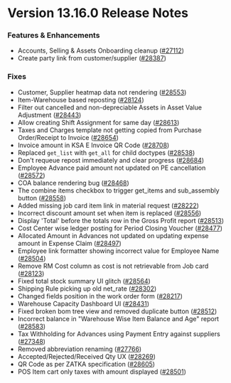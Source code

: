 # Version 13.16.0 Release Notes

### Features & Enhancements

- Accounts, Selling & Assets Onboarding cleanup ([#27112](https://github.com/capkpi/erp/pull/27112))
- Create party link from customer/supplier ([#28387](https://github.com/capkpi/erp/pull/28387))

### Fixes
- Customer, Supplier heatmap data not rendering ([#28553](https://github.com/capkpi/erp/pull/28553))
- Item-Warehouse based reposting ([#28124](https://github.com/capkpi/erp/pull/28124))
- Filter out cancelled and non-depreciable Assets in Asset Value Adjustment ([#28443](https://github.com/capkpi/erp/pull/28443))
- Allow creating Shift Assignment for same day ([#28613](https://github.com/capkpi/erp/pull/28613))
- Taxes and Charges template not getting copied from Purchase Order/Receipt to Invoice ([#28654](https://github.com/capkpi/erp/pull/28654))
- Invoice amount in KSA E Invoice QR Code ([#28708](https://github.com/capkpi/erp/pull/28708))
- Replaced `get_list` with `get_all` for child doctypes ([#28538](https://github.com/capkpi/erp/pull/28538))
- Don't requeue repost immediately and clear progress ([#28684](https://github.com/capkpi/erp/pull/28684))
- Employee Advance paid amount not updated on PE cancellation ([#28572](https://github.com/capkpi/erp/pull/28572))
- COA balance rendering bug ([#28468](https://github.com/capkpi/erp/pull/28468))
- The combine items checkbox to trigger get_items and sub_assembly button ([#28558](https://github.com/capkpi/erp/pull/28558))
- Added missing job card item link in material request ([#28222](https://github.com/capkpi/erp/pull/28222))
- Incorrect discount amount set when item is replaced ([#28556](https://github.com/capkpi/erp/pull/28556))
- Display 'Total' before the totals row in the Gross Profit report ([#28513](https://github.com/capkpi/erp/pull/28513))
- Cost Center wise ledger posting for Period Closing Voucher ([#28477](https://github.com/capkpi/erp/pull/28477))
- Allocated Amount in Advances not updated on updating expense amount in Expense Claim ([#28497](https://github.com/capkpi/erp/pull/28497))
- Employee link formatter showing incorrect value for Employee Name ([#28504](https://github.com/capkpi/erp/pull/28504))
- Remove RM Cost column as cost is not retrievable from Job card ([#28123](https://github.com/capkpi/erp/pull/28123))
- Fixed total stock summary UI glitch ([#28564](https://github.com/capkpi/erp/pull/28564))
- Shipping Rule picking up old net_rate ([#28302](https://github.com/capkpi/erp/pull/28302))
- Changed fields position in the work order form ([#28217](https://github.com/capkpi/erp/pull/28217))
- Warehouse Capacity Dashboard UI ([#28431](https://github.com/capkpi/erp/pull/28431))
- Fixed broken bom tree view and removed duplicate button ([#28512](https://github.com/capkpi/erp/pull/28512))
- Incorrect balance in "Warehouse Wise Item Balance and Age" report ([#28583](https://github.com/capkpi/erp/pull/28583))
- Tax Withholding for Advances using Payment Entry against suppliers ([#27348](https://github.com/capkpi/erp/pull/27348))
- Removed abbreviation renaming ([#27766](https://github.com/capkpi/erp/pull/27766))
- Accepted/Rejected/Received Qty UX ([#28269](https://github.com/capkpi/erp/pull/28269))
- QR Code as per ZATKA specification ([#28605](https://github.com/capkpi/erp/pull/28605))
- POS Item cart only taxes with amount displayed ([#28501](https://github.com/capkpi/erp/pull/28501))